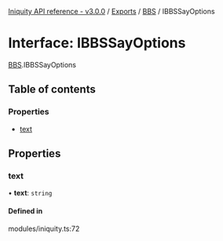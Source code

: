 [Iniquity API reference - v3.0.0](../README.md) / [Exports](../modules.md) / [BBS](../modules/BBS.md) / IBBSSayOptions

# Interface: IBBSSayOptions

[BBS](../modules/BBS.md).IBBSSayOptions

## Table of contents

### Properties

- [text](BBS.IBBSSayOptions.md#text)

## Properties

### text

• **text**: `string`

#### Defined in

modules/iniquity.ts:72

